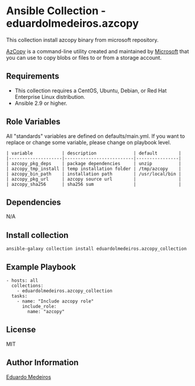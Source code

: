 # Ansible Collection - eduardolmedeiros.azcopy

This collection install azcopy binary from microsoft repository.

[AzCopy](https://docs.microsoft.com/en-us/azure/storage/common/storage-use-azcopy-v10) is a command-line utility created and maintained by [Microsoft](https://www.microsoft.com) that you can use to copy blobs or files to or from a storage account.

## Requirements

* This collection requires a CentOS, Ubuntu, Debian, or Red Hat Enterprise Linux distribution.
* Ansible 2.9 or higher.

## Role Variables

All "standards" variables are defined on defaults/main.yml.
If you want to replace or change some variable, please change on playbook level.

```
| variable           | description              | default        |
|--------------------|--------------------------|----------------|
| azcopy_pkg_deps    | package dependencies     | unzip          |
| azcopy_tmp_install | temp installation folder | /tmp/azcopy    |
| azcopy_bin_path    | installation path        | /usr/local/bin |
| azcopy_pkg_url     | azcopy source url        |                |
| azcopy_sha256      | sha256 sum               |                |
```

## Dependencies

N/A

## Install collection

```
ansible-galaxy collection install eduardolmedeiros.azcopy_collection
```

## Example Playbook

```
- hosts: all
  collections: 
    - eduardolmedeiros.azcopy_collection
  tasks:
    - name: "Include azcopy role"
      include_role:
        name: "azcopy"
```

## License

MIT

## Author Information

[Eduardo Medeiros](https://www.emedeiros.me/)